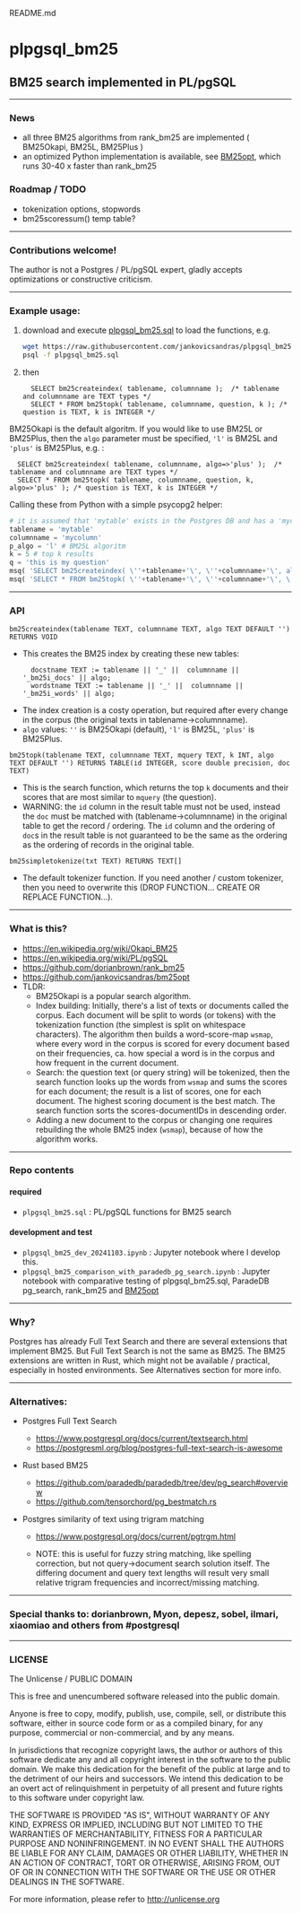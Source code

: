 README.md

# plpgsql_bm25
## BM25 search implemented in PL/pgSQL

----
### News
 - all three BM25 algorithms from rank_bm25 are implemented ( BM25Okapi, BM25L, BM25Plus )
 - an optimized Python implementation is available, see [BM25opt](https://github.com/jankovicsandras/bm25opt), which runs 30-40 x faster than rank_bm25

### Roadmap / TODO
 - tokenization options, stopwords
 - bm25scoressum() temp table?

----
### Contributions welcome!
The author is not a Postgres / PL/pgSQL expert, gladly accepts optimizations or constructive criticism.

----
###   Example usage:
1. download and execute [plpgsql_bm25.sql](https://raw.githubusercontent.com/jankovicsandras/plpgsql_bm25/refs/heads/main/plpgsql_bm25.sql) to load the functions, e.g.
   ```bash
   wget https://raw.githubusercontent.com/jankovicsandras/plpgsql_bm25/refs/heads/main/plpgsql_bm25.sql
   psql -f plpgsql_bm25.sql
   ```
3. then
   ```plpgsql
     SELECT bm25createindex( tablename, columnname );  /* tablename and columnname are TEXT types */
     SELECT * FROM bm25topk( tablename, columnname, question, k ); /* question is TEXT, k is INTEGER */
   ```

BM25Okapi is the default algoritm. If you would like to use BM25L or BM25Plus, then the ```algo``` parameter must be specified, ```'l'``` is BM25L and ```'plus'``` is BM25Plus, e.g. :
```plpgsql
  SELECT bm25createindex( tablename, columnname, algo=>'plus' );  /* tablename and columnname are TEXT types */
  SELECT * FROM bm25topk( tablename, columnname, question, k, algo=>'plus' ); /* question is TEXT, k is INTEGER */
```

Calling these from Python with a simple psycopg2 helper:
```Python
# it is assumed that 'mytable' exists in the Postgres DB and has a 'mycolumn' (type TEXT)
tablename = 'mytable'
columnname = 'mycolumn'
p_algo = 'l' # BM25L algoritm
k = 5 # top k results
q = 'this is my question'
msq( 'SELECT bm25createindex( \''+tablename+'\', \''+columnname+'\', algo=>\''+p_algo+'\' );' )
msq( 'SELECT * FROM bm25topk( \''+tablename+'\', \''+columnname+'\', \''+q.replace("'","\'\'")+'\', '+str(k)+', algo=>\''+p_algo+'\' );' )
```
----
### API
```plpgsql
bm25createindex(tablename TEXT, columnname TEXT, algo TEXT DEFAULT '') RETURNS VOID
```
 - This creates the BM25 index by creating these new tables:
   ```plpgsql
     docstname TEXT := tablename || '_' ||  columnname || '_bm25i_docs' || algo;
     wordstname TEXT := tablename || '_' ||  columnname || '_bm25i_words' || algo;
   ```
 - The index creation is a costy operation, but required after every change in the corpus (the original texts in tablename->columnname).
 - ```algo``` values: ```''``` is BM25Okapi (default),  ```'l'``` is BM25L,   ```'plus'``` is BM25Plus. 


```plpgsql
bm25topk(tablename TEXT, columnname TEXT, mquery TEXT, k INT, algo TEXT DEFAULT '') RETURNS TABLE(id INTEGER, score double precision, doc TEXT)
```
 - This is the search function, which returns the top ```k``` documents and their scores that are most similar to ```mquery``` (the question).
 - WARNING: the ```id``` column in the result table must not be used, instead the ```doc``` must be matched with (tablename->columnname) in the original table to get the record / ordering. The ```id``` column and the ordering of ```doc```s in the result table is not guaranteed to be the same as the ordering as the ordering of records in the original table.

```plpgsql
bm25simpletokenize(txt TEXT) RETURNS TEXT[]
```
 - The default tokenizer function. If you need another / custom tokenizer, then you need to overwrite this (DROP FUNCTION... CREATE OR REPLACE FUNCTION...).

----
### What is this?
 - https://en.wikipedia.org/wiki/Okapi_BM25
 - https://en.wikipedia.org/wiki/PL/pgSQL
 - https://github.com/dorianbrown/rank_bm25
 - https://github.com/jankovicsandras/bm25opt
 - TLDR:
    - BM25Okapi is a popular search algorithm.
    - Index building: Initially, there's a list of texts or documents called the corpus. Each document will be split to words (or tokens) with the tokenization function (the simplest is split on whitespace characters). The algorithm then builds a word-score-map ```wsmap```, where every word in the corpus is scored for every document based on their frequencies, ca. how special a word is in the corpus and how frequent in the current document.
    - Search: the question text (or query string) will be tokenized, then the search function looks up the words from ```wsmap``` and sums the scores for each document; the result is a list of scores, one for each document. The highest scoring document is the best match. The search function sorts the scores-documentIDs in descending order.
    - Adding a new document to the corpus or changing one requires rebuilding the whole BM25 index (```wsmap```), because of how the algorithm works.

----
### Repo contents
#### required
 - ```plpgsql_bm25.sql``` : PL/pgSQL functions for BM25 search
#### development and test
 - ```plpgsql_bm25_dev_20241103.ipynb``` : Jupyter notebook where I develop this.
 - ```plpgsql_bm25_comparison_with_paradedb_pg_search.ipynb``` : Jupyter notebook with comparative testing of plpgsql_bm25.sql, ParadeDB pg_search, rank_bm25 and [BM25opt](https://github.com/jankovicsandras/bm25opt)

----
### Why?
Postgres has already Full Text Search and there are several extensions that implement BM25. But Full Text Search is not the same as BM25. The BM25 extensions are written in Rust, which might not be available / practical, especially in hosted environments. See Alternatives section for more info.

----
### Alternatives:

 - Postgres Full Text Search
   - https://www.postgresql.org/docs/current/textsearch.html
   - https://postgresml.org/blog/postgres-full-text-search-is-awesome


 - Rust based BM25
   - https://github.com/paradedb/paradedb/tree/dev/pg_search#overview
   - https://github.com/tensorchord/pg_bestmatch.rs


 - Postgres similarity of text using trigram matching
   - https://www.postgresql.org/docs/current/pgtrgm.html

   - NOTE: this is useful for fuzzy string matching, like spelling correction, but not query->document search solution itself.
The differing document and query text lengths will result very small relative trigram frequencies and incorrect/missing matching.

----
### Special thanks to: dorianbrown, Myon, depesz, sobel, ilmari, xiaomiao and others from #postgresql

----
### LICENSE

The Unlicense / PUBLIC DOMAIN

This is free and unencumbered software released into the public domain.

Anyone is free to copy, modify, publish, use, compile, sell, or distribute this software, either in source code form or as a compiled binary, for any purpose, commercial or non-commercial, and by any means.

In jurisdictions that recognize copyright laws, the author or authors of this software dedicate any and all copyright interest in the software to the public domain. We make this dedication for the benefit of the public at large and to the detriment of our heirs and successors. We intend this dedication to be an overt act of relinquishment in perpetuity of all present and future rights to this software under copyright law.

THE SOFTWARE IS PROVIDED "AS IS", WITHOUT WARRANTY OF ANY KIND, EXPRESS OR IMPLIED, INCLUDING BUT NOT LIMITED TO THE WARRANTIES OF MERCHANTABILITY, FITNESS FOR A PARTICULAR PURPOSE AND NONINFRINGEMENT. IN NO EVENT SHALL THE AUTHORS BE LIABLE FOR ANY CLAIM, DAMAGES OR OTHER LIABILITY, WHETHER IN AN ACTION OF CONTRACT, TORT OR OTHERWISE, ARISING FROM, OUT OF OR IN CONNECTION WITH THE SOFTWARE OR THE USE OR OTHER DEALINGS IN THE SOFTWARE.

For more information, please refer to http://unlicense.org
